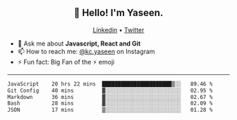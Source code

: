 <h2 align="center">👋 Hello! I'm Yaseen.</h2>
<p align="center">
  <a href="https://www.linkedin.com/in/yaseenkc/">Linkedin</a> •
  <a href="https://twitter.com/yaseeenkc">Twitter</a>
</p>


<!--- 🔭 I’m currently working at []() as an  -->
- 💬 Ask me about **Javascript, React and Git**
- 📫 How to reach me: [@kc.yaseen](https://instagram.com/kc.yaseen) on Instagram
- ⚡ Fun fact: Big Fan of the :zap: emoji

-------

<!--START_SECTION:waka-->

```txt
JavaScript    20 hrs 22 mins  ██████████████████████▒░░   89.46 %
Git Config    40 mins         ▓░░░░░░░░░░░░░░░░░░░░░░░░   02.95 %
Markdown      36 mins         ▓░░░░░░░░░░░░░░░░░░░░░░░░   02.67 %
Bash          28 mins         ▓░░░░░░░░░░░░░░░░░░░░░░░░   02.09 %
JSON          17 mins         ▒░░░░░░░░░░░░░░░░░░░░░░░░   01.28 %
```

<!--END_SECTION:waka-->
